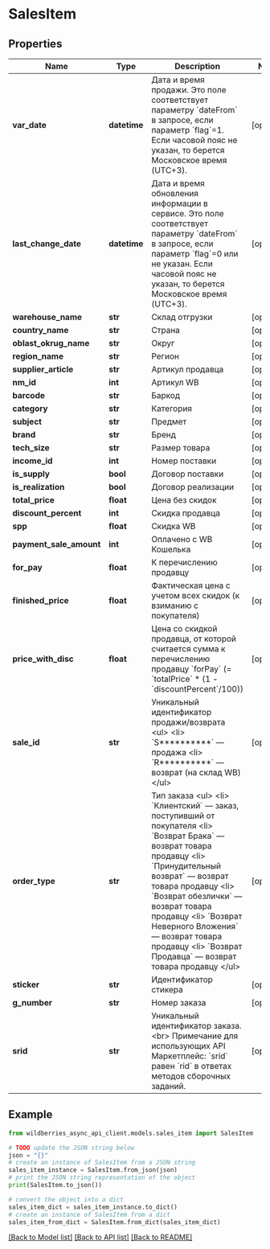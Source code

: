 # SalesItem


## Properties

Name | Type | Description | Notes
------------ | ------------- | ------------- | -------------
**var_date** | **datetime** | Дата и время продажи. Это поле соответствует параметру &#x60;dateFrom&#x60; в запросе, если параметр &#x60;flag&#x60;&#x3D;1. Если часовой пояс не указан, то берется Московское время (UTC+3). | [optional] 
**last_change_date** | **datetime** | Дата и время обновления информации в сервисе. Это поле соответствует параметру &#x60;dateFrom&#x60; в запросе, если параметр &#x60;flag&#x60;&#x3D;0 или не указан. Если часовой пояс не указан, то берется Московское время (UTC+3). | [optional] 
**warehouse_name** | **str** | Склад отгрузки | [optional] 
**country_name** | **str** | Страна | [optional] 
**oblast_okrug_name** | **str** | Округ | [optional] 
**region_name** | **str** | Регион | [optional] 
**supplier_article** | **str** | Артикул продавца | [optional] 
**nm_id** | **int** | Артикул WB | [optional] 
**barcode** | **str** | Баркод | [optional] 
**category** | **str** | Категория | [optional] 
**subject** | **str** | Предмет | [optional] 
**brand** | **str** | Бренд | [optional] 
**tech_size** | **str** | Размер товара | [optional] 
**income_id** | **int** | Номер поставки | [optional] 
**is_supply** | **bool** | Договор поставки | [optional] 
**is_realization** | **bool** | Договор реализации | [optional] 
**total_price** | **float** | Цена без скидок | [optional] 
**discount_percent** | **int** | Скидка продавца | [optional] 
**spp** | **float** | Скидка WB | [optional] 
**payment_sale_amount** | **int** | Оплачено с WB Кошелька | [optional] 
**for_pay** | **float** | К перечислению продавцу | [optional] 
**finished_price** | **float** | Фактическая цена с учетом всех скидок (к взиманию с покупателя) | [optional] 
**price_with_disc** | **float** | Цена со скидкой продавца, от которой считается сумма к перечислению продавцу &#x60;forPay&#x60; (&#x3D; &#x60;totalPrice&#x60; * (1 - &#x60;discountPercent&#x60;/100)) | [optional] 
**sale_id** | **str** | Уникальный идентификатор продажи/возврата &lt;ul&gt;  &lt;li&gt; &#x60;S**********&#x60; — продажа  &lt;li&gt; &#x60;R**********&#x60; — возврат (на склад WB)  &lt;/ul&gt;  | [optional] 
**order_type** | **str** | Тип заказа &lt;ul&gt; &lt;li&gt; &#x60;Клиентский&#x60; — заказ, поступивший от покупателя &lt;li&gt; &#x60;Возврат Брака&#x60; — возврат товара продавцу &lt;li&gt; &#x60;Принудительный возврат&#x60; — возврат товара продавцу &lt;li&gt; &#x60;Возврат обезлички&#x60; — возврат товара продавцу &lt;li&gt; &#x60;Возврат Неверного Вложения&#x60; — возврат товара продавцу &lt;li&gt; &#x60;Возврат Продавца&#x60; — возврат товара продавцу &lt;/ul&gt;  | [optional] 
**sticker** | **str** | Идентификатор стикера | [optional] 
**g_number** | **str** | Номер заказа | [optional] 
**srid** | **str** | Уникальный идентификатор заказа.&lt;br&gt; Примечание для использующих API Маркетплейс: &#x60;srid&#x60; равен &#x60;rid&#x60; в ответах методов сборочных заданий.  | [optional] 

## Example

```python
from wildberries_async_api_client.models.sales_item import SalesItem

# TODO update the JSON string below
json = "{}"
# create an instance of SalesItem from a JSON string
sales_item_instance = SalesItem.from_json(json)
# print the JSON string representation of the object
print(SalesItem.to_json())

# convert the object into a dict
sales_item_dict = sales_item_instance.to_dict()
# create an instance of SalesItem from a dict
sales_item_from_dict = SalesItem.from_dict(sales_item_dict)
```
[[Back to Model list]](../README.md#documentation-for-models) [[Back to API list]](../README.md#documentation-for-api-endpoints) [[Back to README]](../README.md)


